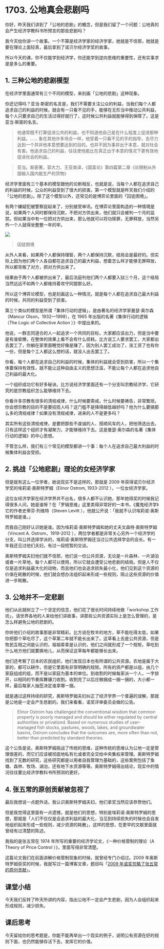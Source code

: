 # 1703. 公地真会悲剧吗

你好，昨天我们讲到了「公地的悲剧」的概念，但是我们留了一个问题：公地真的会产生经济学教科书所预言的那些悲剧吗？

我今天给你讲一个故事。一个不算是经济学家的经济学家，她就是不信邪，她就是要在理论上面较真，最后拿到了诺贝尔经济学奖的故事。

所以今天的课，你不仅能学到经济学，你还能学到逆向思维的重要性，还有实事求是是多么的重要。

## 1. 三种公地的悲剧模型

在经济学里面通常有三个不同的模型，来刻画「公地的悲剧」这种现象。

你还记得吗？亚当·斯密的名言是，我们不需要关注公众的利益，当我们每个人都追求自己的利益的时候，就会有一只看不见的手，能够在无形当中推动公共利益，每个人只要求自己的生活过得好就行了，这时候公共利益就能够得到保障了。这是亚当·斯密的名言。

> 他通常既不打算促进公共的利益，也不知道他自己是在什么程度上促进那种利益。…… 象在其他许多场合一样，他受着一只看不见的手的指导，去尽力达到一个并非他本意想要达到的目的。也并不因为事非出于本意，就对社会有害。他追求自己的利益，往往使他能比在真正出于本意的情况下更有效地促进社会的利益。

> 


> 亚当。斯密著，郭大力、王亚南译，《国富论》第四篇第二章《论限制从外国输入国内能生产的货物》

经济学里面有三个基本的模型跟他的论断相反，也就是说，当每个人都在追求自己的利益的时候，公众的利益受到了很大的损害。第一个模型就是昨天我们介绍的「公地的悲剧」。除了这个模型以外，还常见的是博弈论里面的「囚徒困境」。

有两个嫌疑犯被警察捉起来了，分别接受审讯。在博弈论里面构造的一种情境是说，如果两个人同时都保持沉默，不把对方供出来，他们就只会被判一个月的监禁。但如果当中有一位把对方供出来，那么他就可以将功赎罪，无罪释放，当然另外一个人就得坐整整一年的牢。

 


 ![](https://raw.githubusercontent.com/dalong0514/selfstudy/master/%E5%9B%BE%E7%89%87%E9%93%BE%E6%8E%A5%E5%BA%93/%E8%96%9B%E5%85%86%E4%B8%B0/1703.jpg)


> 囚徒困境

从外人来看，如果两个人都保持理智，两个人都保持沉默，结局会是最好的。但实际上因为他们两个人各自都在追求自己的最大利益，想着怎么样才能够无罪释放，所以都背叛了对方，把对方供出来了。

结果由于两个人都被供出来了，最后法庭判他们两个人都要入狱三个月，这个结局当然远远不如两个人都维持着攻守同盟那么好。

所以这个博弈论模型，也是刻画这么一种情况，就是每个人都在追求自己最大利益的时候，共同的利益受到了损害。

第三个类似的模型是所谓「集体行动的逻辑」，是由著名的经济学家曼瑟·奥尔森（Mancur Olson，1932—1998），在 1965 年出版的名著《集体行动的逻辑（The Logic of Collective Action ）》中提出来的。

他说，一群志同道合的人一起追求一个共同的目标，大家都应该出力，但是当中要是有谁偷懒，在整体的效果上看不会有什么损耗。比方说工人要求罢工，大家都出去罢工了，你躺在家里面睡觉好像是赚了，因为别人罢工成功了，涨工资了也有你一份，但是每个工人都这么想的话，就没人出去罢工了。

你看，每个人都在追求自己的利益的时候，集体的利益就会受到损害，所以一个集体要保持有效性，就不能让这种自由主义的思想泛滥，不能让每个人都在追求他自己利益的最大化。

一个组织成功它有好多秘诀。比方说经济学里面还有一个分支叫宗教经济学，它研究的是宗教组织怎么能够维持下去。

你看许多宗教有很多的清规戒律，什么时候要斋戒，什么时候要祷告，非常繁琐。你会想宗教的目的不是要招揽人吗？这门槛不是降得越低越好吗？他为什么要搞那么多的清规戒律？如果没有清规戒律，进来的人不是更多吗？

其实所有这些清规戒律，是要把那些不虔诚的人、搭顺风车的人，把他筛选出去。只有这样这个组织才有凝聚力，才能够维持下去。这是曼瑟·奥尔森的名著《集体行动的逻辑》的中心思想。

不管怎么样，我们有三个常见的模型都讲一个事：每个人在追求自己最大利益的时候集体利益会受损。

## 2. 挑战「公地悲剧」理论的女经济学家

但是就有这么一位学者，她说现实不是这样的，那就是 2009 年获得诺贝尔经济学奖的埃莉诺·奥斯特罗姆（Elinor Ostrom, 1933-2012 ），一位女经济学家。

 


这位女经济学家在经济学界并不出名，很多人都不认识她，那年她得奖的时候我记得很多人问，她是谁呀？在「罗辑思维」这里卖得非常好的一本书，《魔鬼经济学》它的作者史蒂芬·列维特（Steven Levitt ），他就公开说：「我就不认识埃莉诺·奥斯特罗姆是谁。」

而我自己刚好认识她是谁。因为埃莉诺·奥斯特罗姆和她的丈夫文森特·奥斯特罗姆（Vincent A. Ostrom，1919-2012 ），两位学者都是非常关心另外一个经济学的分支，叫公共选择学派的，埃莉诺·奥斯特罗姆还当过公共选择学会的会长。有一年我还见过他们夫妇，有过一段短暂的交谈。

奥斯特罗姆夫妇他们就不信邪，他们说一份公共资源，无论是一片森林、一片湖泊或者一片草地，每个人都可以使用，所以它就会遭受公地悲剧的结局。但是人不仅仅是追求利益最大化的动物，而且他们也会追求损失最小化，他们见到这个资源的价值在耗散的时候，他们就会想办法组织起来形成一些规则，阻止这些资源的价值进一步耗散。

## 3. 公地并不一定悲剧

他们从此就树立了一个坚定的信念，他们花了很长时间持续地做「workshop 工作坊」，请世界各地的人来给他们讲故事，讲那些公共资源实际上是怎么管理的，是怎么样避免公地的悲剧的。

你听他们介绍的故事那是非常精彩。比方说在牧羊的地方，草不能吃得太低，如果你把那个草吃尽了，这个草第二年就不能长出来了。这草看上去是公共资源，但是牧民互相之间是认识的，祖祖辈辈是认识的，他们之间就形成了一个规矩，草吃到什么地方他们就要换地儿，从而保证这草每年都能够长出来。

他们还考察了日本的农民组织，他们发现日本也有所谓的公共资源。农地是属于大家的，都可以耕作，但是它里面有非常明确的规矩。所有的资产都是以组，由几个家庭组成的组，而不是以家庭为基本的单位。到收割的时候每家派一个人，一字排开，以相同的节奏挥舞镰刀收割。收割完了以后庄稼捆成一捆一捆的，大小都一样，最后每家人抽签决定谁拿哪一捆。

就是通过这样持续的研究，奥斯特罗姆夫妇纠正了经济学界一个普遍的误解，那就是公地是一定会产生悲剧的。我们来看看，诺奖评审委员会做的公告。

> Elinor Ostrom has challenged the conventional wisdom that common property is poorly managed and should be either regulated by central authorities or privatized. Based on numerous studies of user-managed fish stocks, pastures, woods, lakes, and groundwater basins, Ostrom concludes that the outcomes are, more often than not, better than predicted by standard theories.


这个公告是说，奥斯特罗姆挑战了传统的思维，这种传统的思维认为公地一定是管理很差的，而它们应该被彻底地私有化或者完全交给中央集权来管理。奥斯特罗姆找到了无数的研究，这些研究都是以用者自我管理为基础的，这些案例包括了鱼塘、森林、牧场、湖泊，还有地下水资源等等。奥斯特罗姆得出结论，现实中的情况往往要比经济学教科书所预测的更好。

## 4. 张五常的原创贡献被忽视了

最后我想说一点题外话，我认识奥斯特罗姆夫妇，他们拿奖当然应该恭贺他们。

但是我觉得这里面有一点遗憾，就是他们的思想，特别是埃莉诺·奥斯特罗姆的思想，那就是「人们不仅仅是会追求利益的最大化，当见到持续损失的时候也会自发地组织起来形成一些规则，减少资源的耗散」，这样的思想，在更早的文献里面就曾经有过清楚的陈述。

我指的是张五常在 1974 年所写的重要的经济学论文，《一种价格管制的理论（A Theory of Price Control ）》，里面写得非常清楚。

这篇论文我们在前面讲解价格管制现象的时候，就曾经专门介绍过。2009 年奥斯特罗姆获奖的时候，我就写过一篇博客文章，题目叫「[2009 年诺奖忽略了张五常的原创贡献](http://xuezhaofeng.com/blog/?p=945)」。

## 课堂小结

今天我们反转了昨天所讲的内容，指出公地不一定会产生悲剧，因为人会组织起来形成规则，减少损失。

## 课后思考

今天留给你的思考题是，你能不能再举出一个现实的例子，说明公有资源在好的规则下面，也仍然能够存活下去，发挥它的价值。

